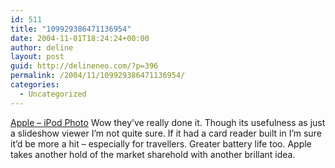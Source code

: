 ```yaml
---
id: 511
title: "109929386471136954"
date: 2004-11-01T18:24:24+00:00
author: deline
layout: post
guid: http://delineneo.com/?p=396
permalink: /2004/11/109929386471136954/
categories:
  - Uncategorized
---
```

[Apple &#8211; iPod Photo](http://www.apple.com/ipodphoto/) Wow they&#8217;ve really done it. Though its usefulness as just a slideshow viewer I&#8217;m not quite sure. If it had a card reader built in I&#8217;m sure it&#8217;d be more a hit &#8211; especially for travellers. Greater battery life too. Apple takes another hold of the market sharehold with another brillant idea.